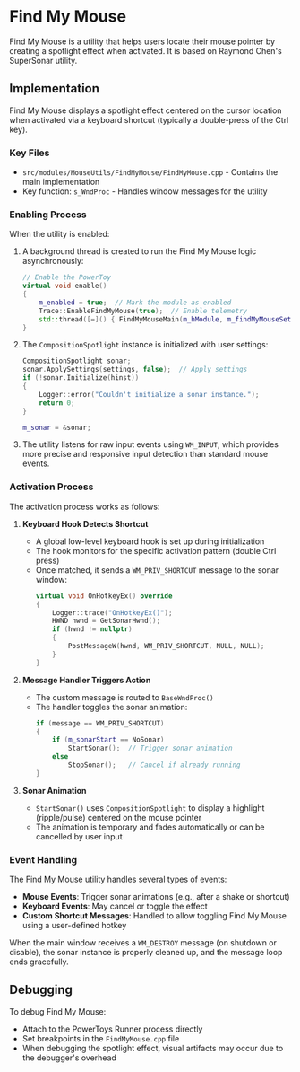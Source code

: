 # Find My Mouse

Find My Mouse is a utility that helps users locate their mouse pointer by creating a spotlight effect when activated. It is based on Raymond Chen's SuperSonar utility.

## Implementation

Find My Mouse displays a spotlight effect centered on the cursor location when activated via a keyboard shortcut (typically a double-press of the Ctrl key).

### Key Files
- `src/modules/MouseUtils/FindMyMouse/FindMyMouse.cpp` - Contains the main implementation
- Key function: `s_WndProc` - Handles window messages for the utility

### Enabling Process

When the utility is enabled:

1. A background thread is created to run the Find My Mouse logic asynchronously:
   ```cpp
   // Enable the PowerToy
   virtual void enable()
   {
       m_enabled = true;  // Mark the module as enabled
       Trace::EnableFindMyMouse(true);  // Enable telemetry
       std::thread([=]() { FindMyMouseMain(m_hModule, m_findMyMouseSettings); }).detach();  // Run main logic in background
   }
   ```

2. The `CompositionSpotlight` instance is initialized with user settings:
   ```cpp
   CompositionSpotlight sonar;
   sonar.ApplySettings(settings, false);  // Apply settings
   if (!sonar.Initialize(hinst))
   {
       Logger::error("Couldn't initialize a sonar instance.");
       return 0;
   }

   m_sonar = &sonar;
   ```

3. The utility listens for raw input events using `WM_INPUT`, which provides more precise and responsive input detection than standard mouse events.

### Activation Process

The activation process works as follows:

1. **Keyboard Hook Detects Shortcut**
   - A global low-level keyboard hook is set up during initialization
   - The hook monitors for the specific activation pattern (double Ctrl press)
   - Once matched, it sends a `WM_PRIV_SHORTCUT` message to the sonar window:
     ```cpp
     virtual void OnHotkeyEx() override
     {
         Logger::trace("OnHotkeyEx()");
         HWND hwnd = GetSonarHwnd();
         if (hwnd != nullptr)
         {
             PostMessageW(hwnd, WM_PRIV_SHORTCUT, NULL, NULL);
         }
     }
     ```

2. **Message Handler Triggers Action**
   - The custom message is routed to `BaseWndProc()`
   - The handler toggles the sonar animation:
     ```cpp
     if (message == WM_PRIV_SHORTCUT)
     {
         if (m_sonarStart == NoSonar)
             StartSonar();  // Trigger sonar animation
         else
             StopSonar();   // Cancel if already running
     }
     ```

3. **Sonar Animation**
   - `StartSonar()` uses `CompositionSpotlight` to display a highlight (ripple/pulse) centered on the mouse pointer
   - The animation is temporary and fades automatically or can be cancelled by user input

### Event Handling

The Find My Mouse utility handles several types of events:

- **Mouse Events**: Trigger sonar animations (e.g., after a shake or shortcut)
- **Keyboard Events**: May cancel or toggle the effect
- **Custom Shortcut Messages**: Handled to allow toggling Find My Mouse using a user-defined hotkey

When the main window receives a `WM_DESTROY` message (on shutdown or disable), the sonar instance is properly cleaned up, and the message loop ends gracefully.

## Debugging

To debug Find My Mouse:
- Attach to the PowerToys Runner process directly
- Set breakpoints in the `FindMyMouse.cpp` file
- When debugging the spotlight effect, visual artifacts may occur due to the debugger's overhead

